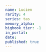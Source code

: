 ```yaml
---
name: Lucien
rarity: 4
series: tas
memory_alpha:
bigbook_tier: -1
in_portal:
date:
published: true
---
```



